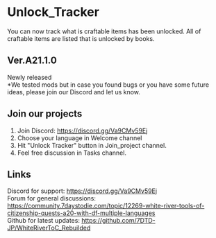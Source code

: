 # Unlock_Tracker
You can now track what is craftable items has been unlocked. All of craftable items are listed that is unlocked by books.

## Ver.A21.1.0
Newly released<br>
*We tested mods but in case you found bugs or you have some future ideas, please join our Discord and let us know.

## Join our projects
1. Join Discord: https://discord.gg/Va9CMv59Ej
2. Choose your language in Welcome channel
3. Hit "Unlock Tracker" button in Join_project channel.
4. Feel free discussion in Tasks channel.  

## Links
Discord for support: https://discord.gg/Va9CMv59Ej<br>
Forum for general discussions: https://community.7daystodie.com/topic/12269-white-river-tools-of-citizenship-quests-a20-with-df-multiple-languages<br>
Github for latest updates: https://github.com/7DTD-JP/WhiteRiverToC_Rebuilded
